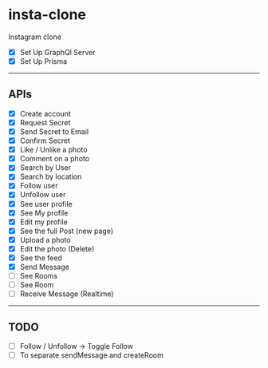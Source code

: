 # insta-clone

Instagram clone

- [x] Set Up GraphQl Server
- [x] Set Up Prisma

---

## APIs

- [x] Create account
- [x] Request Secret
- [x] Send Secret to Email
- [x] Confirm Secret
- [x] Like / Unlike a photo
- [x] Comment on a photo
- [x] Search by User
- [x] Search by location
- [x] Follow user
- [x] Unfollow user
- [x] See user profile
- [x] See My profile
- [x] Edit my profile
- [x] See the full Post (new page)
- [x] Upload a photo
- [x] Edit the photo (Delete)
- [x] See the feed
- [x] Send Message
- [ ] See Rooms
- [ ] See Room
- [ ] Receive Message (Realtime)

---

## TODO

- [ ] Follow / Unfollow -> Toggle Follow
- [ ] To separate sendMessage and createRoom
